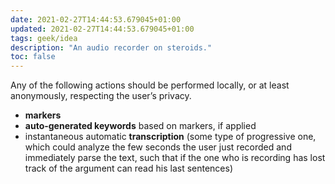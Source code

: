```yaml
---
date: 2021-02-27T14:44:53.679045+01:00
updated: 2021-02-27T14:44:53.679045+01:00
tags: geek/idea
description: "An audio recorder on steroids."
toc: false
---
```

<div class="yellow box">
	Any of the following actions should be performed locally, or at least anonymously, respecting the user’s privacy.
</div>

- **markers**
- **auto-generated keywords** based on markers, if applied
- instantaneous automatic **transcription** (some type of progressive one, which could analyze the few seconds the user just recorded and immediately parse the text, such that if the one who is recording has lost track of the argument can read his last sentences)
